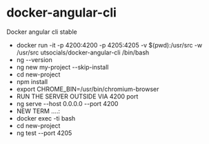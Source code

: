 # docker-angular-cli
Docker angular cli stable

- docker run -it -p 4200:4200 -p 4205:4205 -v $(pwd):/usr/src -w /usr/src utsocials/docker-angular-cli /bin/bash
- ng --version
- ng new my-project --skip-install
- cd new-project
- npm install
- export CHROME_BIN=/usr/bin/chromium-browser
- RUN THE SERVER OUTSIDE VIA 4200 port
- ng serve --host 0.0.0.0 --port 4200
- NEW TERM ....:
- docker exec -ti <container runnin> bash
- cd new-project
- ng test --port 4205
